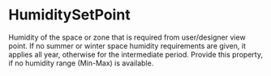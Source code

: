 HumiditySetPoint
================

Humidity of the space or zone that is required from user/designer view point.  If no summer or winter space humidity requirements are given, it applies all year, otherwise for the intermediate period. Provide this property, if no humidity range (Min-Max) is available.
